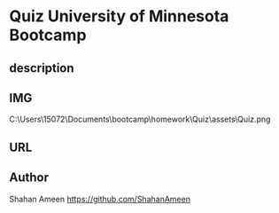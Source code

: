 # Quiz University of Minnesota Bootcamp

## description


## IMG
C:\Users\15072\Documents\bootcamp\homework\Quiz\assets\Quiz.png
## URL

## Author
Shahan Ameen
https://github.com/ShahanAmeen 
